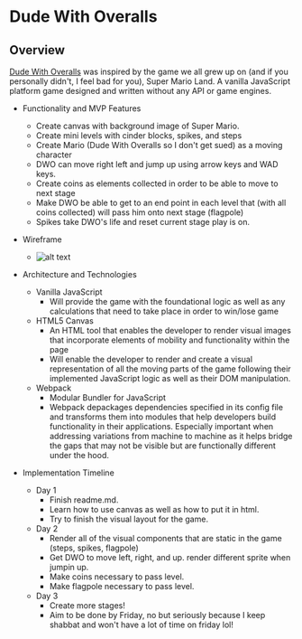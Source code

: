 # Dude With Overalls
    
## Overview
[Dude With Overalls](https://yardenroee.com/dudeWithOveralls/) was inspired by the game we all grew up on (and if you          personally didn't, I feel bad for you), Super Mario Land. A vanilla JavaScript platform game designed and written without      any API or game engines.  
    
* Functionality and MVP Features
    * Create canvas with background image of Super Mario.
    * Create mini levels with cinder blocks, spikes, and steps
    * Create Mario (Dude With Overalls so I don't get sued) as a moving character
    * DWO can move right left and jump up using arrow keys and WAD keys.
    * Create coins as elements collected in order to be able to move to next stage
    * Make DWO be able to get to an end point in each level that (with all coins collected) will pass him onto next stage           (flagpole)
    * Spikes take DWO's life and reset current stage play is on.
 
 * Wireframe 
   * ![alt text](https://i.ibb.co/zbD0gx7/Screen-Shot-2019-06-11-at-4-08-47-PM.png)
* Architecture and Technologies
    * Vanilla JavaScript
        * Will provide the game with the foundational logic as well as any calculations that need to take place in order to             win/lose game
    * HTML5 Canvas
        * An HTML tool that enables the developer to render visual images that incorporate elements of mobility and                      functionality within the page
        * Will enable the developer to render and create a visual representation of all the moving parts of the game following          their implemented JavaScript logic as well as their DOM manipulation.
     * Webpack 
        * Modular Bundler for JavaScript
        * Webpack depackages dependencies specified in its config file and transforms them into modules that help developers             build functionality in their applications. Especially important when addressing variations from machine to machine             as it helps bridge the gaps that may not be visible but are functionally different under the hood.

 * Implementation Timeline
    * Day 1
      * Finish readme.md.
      * Learn how to use canvas as well as how to put it in html.
      * Try to finish the visual layout for the game.
    * Day 2
      * Render all of the visual components that are static in the game (steps, spikes, flagpole)
      * Get DWO to move left, right, and up. render different sprite when jumpin up.
      * Make coins necessary to pass level.
      * Make flagpole necessary to pass level.
    * Day 3
      * Create more stages!
      * Aim to be done by Friday, no but seriously because I keep shabbat and won't have a lot of time on friday lol! 
